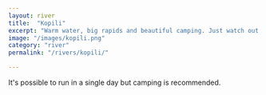 ```yaml
---
layout: river
title:  "Kopili"
excerpt: "Warm water, big rapids and beautiful camping. Just watch out for elephants"
image: "/images/kopili.png"
category: "river"
permalink: "/rivers/kopili/"

---
```


It's possible to run in a single day but camping is recommended.
